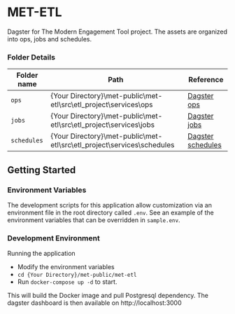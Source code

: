 # MET-ETL

Dagster for The Modern Engagement Tool project. The assets are organized into ops, jobs and schedules.

### Folder Details  

 Folder name | Path | Reference  |
 --- | --- | --- 
 `ops`| {Your Directory}\met-public\met-etl\src\etl_project\services\ops | [Dagster ops](https://docs.dagster.io/concepts/ops-jobs-graphs/ops)
 `jobs`| {Your Directory}\met-public\met-etl\src\etl_project\services\jobs | [Dagster jobs](https://docs.dagster.io/concepts/ops-jobs-graphs/jobs)
 `schedules`| {Your Directory}\met-public\met-etl\src\etl_project\services\schedules | [Dagster schedules](https://docs.dagster.io/concepts/partitions-schedules-sensors/schedules)
 
## Getting Started

### Environment Variables

The development scripts for this application allow customization via an environment file in the root directory called `.env`. See an example of the environment variables that can be overridden in `sample.env`.

### Development Environment

Running the application

* Modify the environment variables
*  `cd {Your Directory}/met-public/met-etl`
* Run `docker-compose up -d` to start.

This will build the Docker image and pull Postgresql dependency. The dagster
dashboard is then available on http://localhost:3000